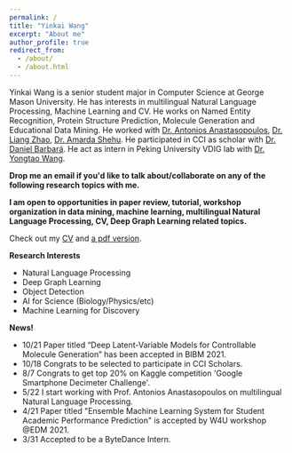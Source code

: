 ```yaml
---
permalink: /
title: "Yinkai Wang"
excerpt: "About me"
author_profile: true
redirect_from: 
  - /about/
  - /about.html
---
```


Yinkai Wang is a senior student major in  Computer Science at George Mason University. He has interests in multilingual Natural Language Processing, Machine Learning and CV. He works on Named Entity Recognition, Protein Structure Prediction, Molecule Generation and Educational Data Mining. He worked with [Dr. Antonios Anastasopoulos](https://cs.gmu.edu/~antonis/author/antonios-anastasopoulos/), [Dr. Liang Zhao](http://cs.emory.edu/~lzhao41/), [Dr. Amarda Shehu](https://cs.gmu.edu/~ashehu/?q=People). He participated in CCI as scholar with [Dr. Daniel Barbará](https://care.gmu.edu/barbara/). He act as intern in Peking University VDIG lab with [Dr. Yongtao Wang](https://dl.acm.org/profile/81486645230).

**Drop me an email if you'd like to talk about/collaborate on any of the following research topics with me.**

**I am open to opportunities in paper review, tutorial, workshop organization in data mining, machine learning, multilingual Natural Language Processing, CV, Deep Graph Learning related topics.**

Check out my [CV](https://yinkaiw.github.io/cv/)
and [a pdf version](https://yinkaiw.github.io/files/Yinkai_Wang_CV.pdf).




**Research Interests**
  * Natural Language Processing
  * Deep Graph Learning
  * Object Detection
  * AI for Science (Biology/Physics/etc)
  * Machine Learning for Discovery 


**News!**
* 10/21 Paper titled “Deep Latent-Variable Models for Controllable Molecule Generation” has been accepted in BIBM 2021.
* 10/18 Congrats to be selected to participate in CCI Scholars.
* 8/7 Congrats to get top 20% on Kaggle competition 'Google Smartphone Decimeter Challenge'.
* 5/22 I start working with Prof. Antonios Anastasopoulos on multilingual Natural Language Processing.
* 4/21 Paper titled "Ensemble Machine Learning System for Student Academic Performance Prediction" is accepted by W4U workshop @EDM 2021.
* 3/31 Accepted to be a ByteDance Intern.
